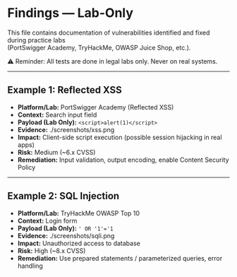 # Findings — Lab-Only

This file contains documentation of vulnerabilities identified and fixed during practice labs  
(PortSwigger Academy, TryHackMe, OWASP Juice Shop, etc.).

⚠️ Reminder: All tests are done in legal labs only. Never on real systems.

---

## Example 1: Reflected XSS
- **Platform/Lab:** PortSwigger Academy (Reflected XSS)
- **Context:** Search input field
- **Payload (Lab Only):** `<script>alert(1)</script>`
- **Evidence:** ./screenshots/xss.png
- **Impact:** Client-side script execution (possible session hijacking in real apps)
- **Risk:** Medium (~6.x CVSS)
- **Remediation:** Input validation, output encoding, enable Content Security Policy

---

## Example 2: SQL Injection
- **Platform/Lab:** TryHackMe OWASP Top 10
- **Context:** Login form
- **Payload (Lab Only):** `' OR '1'='1`
- **Evidence:** ./screenshots/sqli.png
- **Impact:** Unauthorized access to database
- **Risk:** High (~8.x CVSS)
- **Remediation:** Use prepared statements / parameterized queries, error handling
